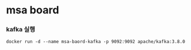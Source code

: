 # msa board

### kafka 실행
```text
docker run -d --name msa-baord-kafka -p 9092:9092 apache/kafka:3.8.0
```